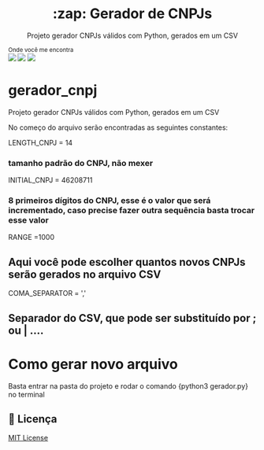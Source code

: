 <p align="center">
  <h1 align="center">:zap: Gerador de CNPJs</h2>
  <p align="center">Projeto gerador CNPJs válidos com Python, gerados em um CSV</p>
</p>

<sub>Onde você me encontra<br> 
    [<img src = "https://img.shields.io/badge/github-black.svg?&style=for-the-badge&logo=github&logoColor=white">](https://github.com/daniloaluiz)
    [<img src="https://img.shields.io/badge/linkedin-%230077B5.svg?&style=for-the-badge&logo=linkedin&logoColor=white" />](https://www.linkedin.com/in/daniloaluiz/) 
    [<img src = "https://img.shields.io/badge/instagram-%23E4405F.svg?&style=for-the-badge&logo=instagram&logoColor=white">](https://www.instagram.com/daniloaluiz/) 
</sub>
# gerador_cnpj
Projeto gerador CNPJs válidos com Python, gerados em um CSV

No começo do arquivo serão encontradas as seguintes constantes:

LENGTH_CNPJ = 14  
### tamanho padrão do CNPJ, não mexer

INITIAL_CNPJ = 46208711
### 8 primeiros dígitos do CNPJ, esse é o valor que será incrementado, caso precise fazer outra sequência basta trocar esse valor

RANGE =1000
## Aqui você pode escolher quantos novos CNPJs serão gerados no arquivo CSV
COMA_SEPARATOR = ','
## Separador do CSV, que pode ser substituído por ; ou | ....

# Como gerar novo arquivo
Basta entrar na pasta do projeto e rodar o comando {python3 gerador.py} no terminal

## :pushpin: Licença
[MIT License](/LICENSE) <br>
